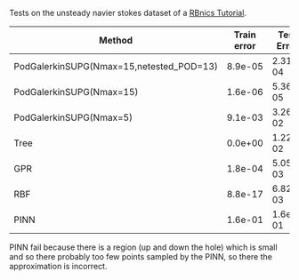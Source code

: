 Tests on the unsteady navier stokes dataset of a [RBnics Tutorial](https://github.com/RBniCS/RBniCS/blob/master/tutorials/19_navier_stokes_unsteady/tutorial_navier_stokes_unsteady_exact_1.py).

|Method                                     |Train error|Test Error|TIime  |
|-------------------------------------------|-----------|----------|-------|
|PodGalerkinSUPG(Nmax=15,netested_POD=13)   |8.9e-05    |2.31e-04  |5.8e+03|
|PodGalerkinSUPG(Nmax=15)                   |1.6e-06    |5.36e-05  |4.5e+03|
|PodGalerkinSUPG(Nmax=5)                    |9.1e-03    |3.26e-02  |3.9e+03|
|Tree                                       |0.0e+00    |1.22e-02  |2.1e-02|
|GPR                                        |1.8e-04    |5.05e-03  |1.19-01|
|RBF                                        |8.8e-17    |6.82e-03  |3.27-02|
|PINN                                       |1.6e-01    |1.6e-01   |8.2e+01|

PINN fail because there is a region (up and down the hole) which is small and so there probably too few points sampled by the PINN, so there the approximation is incorrect.